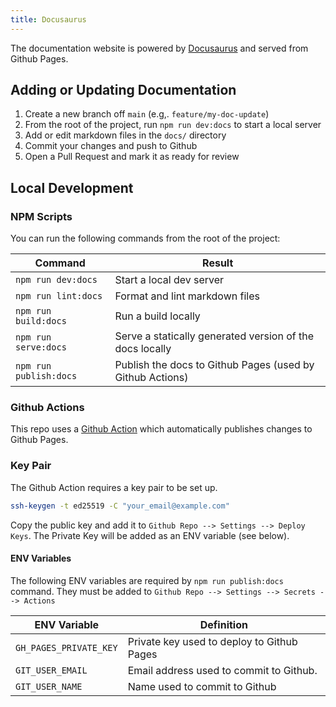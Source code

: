```yaml
---
title: Docusaurus
---
```


The documentation website is powered by [Docusaurus](https://docusaurus.io/) and served from Github Pages.

## Adding or Updating Documentation

1. Create a new branch off `main` (e.g,. `feature/my-doc-update`)
2. From the root of the project, run `npm run dev:docs` to start a local server
3. Add or edit markdown files in the `docs/` directory
4. Commit your changes and push to Github
5. Open a Pull Request and mark it as ready for review

## Local Development

### NPM Scripts

You can run the following commands from the root of the project:

| Command                | Result                                                    |
| ---------------------- | --------------------------------------------------------- |
| `npm run dev:docs`     | Start a local dev server                                  |
| `npm run lint:docs `   | Format and lint markdown files                            |
| `npm run build:docs`   | Run a build locally                                       |
| `npm run serve:docs `  | Serve a statically generated version of the docs locally  |
| `npm run publish:docs` | Publish the docs to Github Pages (used by Github Actions) |

### Github Actions

This repo uses a [Github Action](https://github.com/WebDevStudios/nextjs-wordpress-starter/tree/main/.github/workflows) which automatically publishes changes to Github Pages.

### Key Pair

The Github Action requires a key pair to be set up.

```bash
ssh-keygen -t ed25519 -C "your_email@example.com"
```

Copy the public key and add it to `Github Repo --> Settings --> Deploy Keys`. The Private Key will be added as an ENV variable (see below).

#### ENV Variables

The following ENV variables are required by `npm run publish:docs` command. They must be added to `Github Repo --> Settings --> Secrets --> Actions`

| ENV Variable           | Definition                                 |
| ---------------------- | ------------------------------------------ |
| `GH_PAGES_PRIVATE_KEY` | Private key used to deploy to Github Pages |
| `GIT_USER_EMAIL`       | Email address used to commit to Github.    |
| `GIT_USER_NAME`        | Name used to commit to Github              |
